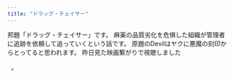```yaml
---
title: "ドラッグ・チェイサー"
---
```

邦題「ドラッグ・チェイサー」です。
麻薬の品質劣化を危惧した組織が管理者に追跡を依頼して追っていくという話です。
原題のDevilはヤクに悪魔の刻印からとってると思われます。
昨日見た映画繋がりで視聴しました<pre>
。
</pre>